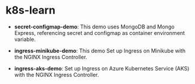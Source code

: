 # k8s-learn

*   **secret-configmap-demo**: This demo uses MongoDB and Mongo Express, referencing secret and configmap as container environment variable.

*   **ingress-minikube-demo**: This demo Set up Ingress on Minikube with the NGINX Ingress Controller.

*   **ingress-aks-demo**: Set up Ingress on Azure Kubernetes Service (AKS) with the NGINX Ingress Controller.


